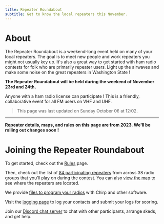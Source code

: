 ```yaml
---
title: Repeater Roundabout
subtitle: Get to know the local repeaters this November.
---
```


# About

The Repeater Roundabout is a weekend-long event held on many of your local repeaters. The goal is to meet new people and work repeaters you might not usually key up. It's also a great way to get started with ham radio contests for folk who are primarily repeater users. Light up the airwaves and make some noise on the great repeaters in Washington State !

**The Repeater Roundabout will be held during the weekend of November 23rd and 24th.**

Anyone with a ham radio license can participate ! This is a friendly, collaborative event for all FM users on VHF and UHF.

> This page was last updated on Sunday October 06 at 12:02.

---

**Repeater details, maps, and rules on this page are from 2023. We'll be rolling out changes soon !**


# Joining the Repeater Roundabout

To get started, check out the [Rules](./rules) page.

Then, check out the list of [84 participating repeaters](./repeaters) from across 38 radio groups that you'll play on during the contest. You can also [view the map](./map) to see where the repeaters are located.

We provide [files to program your radios](./files) with Chirp and other software.

Visit the [logging page](./logging) to log your contacts and submit your logs for scoring.

Join our [Discord chat server](https://discord.gg/BBpbESxSCm) to chat with other participants, arrange skeds, and get help.


